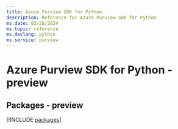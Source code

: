 ```yaml
---
title: Azure Purview SDK for Python
description: Reference for Azure Purview SDK for Python
ms.date: 03/28/2024
ms.topic: reference
ms.devlang: python
ms.service: purview
---
```

# Azure Purview SDK for Python - preview
## Packages - preview
[!INCLUDE [packages](purview-index.md)]